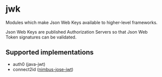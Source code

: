 # jwk
Modules which make Json Web Keys available to higher-level frameworks. 

Json Web Keys are published Authorization Servers so that Json Web Token signatures can be validated.

## Supported implementations

 * auth0 (java-jwt)
 * connect2id ([nimbus-jose-jwt](https://connect2id.com/products/nimbus-jose-jwt))


